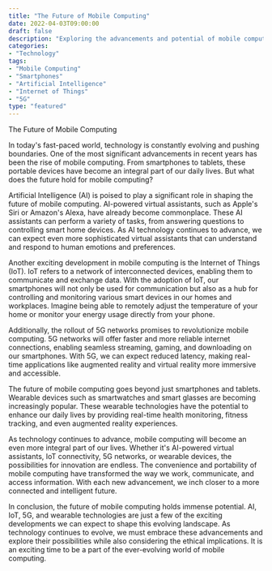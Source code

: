 ```yaml
--- 
title: "The Future of Mobile Computing" 
date: 2022-04-03T09:00:00 
draft: false 
description: "Exploring the advancements and potential of mobile computing in the ever-evolving tech landscape." 
categories: 
- "Technology" 
tags: 
- "Mobile Computing" 
- "Smartphones" 
- "Artificial Intelligence" 
- "Internet of Things" 
- "5G" 
type: "featured" 
--- 
```


The Future of Mobile Computing

In today's fast-paced world, technology is constantly evolving and pushing boundaries. One of the most significant advancements in recent years has been the rise of mobile computing. From smartphones to tablets, these portable devices have become an integral part of our daily lives. But what does the future hold for mobile computing?

Artificial Intelligence (AI) is poised to play a significant role in shaping the future of mobile computing. AI-powered virtual assistants, such as Apple's Siri or Amazon's Alexa, have already become commonplace. These AI assistants can perform a variety of tasks, from answering questions to controlling smart home devices. As AI technology continues to advance, we can expect even more sophisticated virtual assistants that can understand and respond to human emotions and preferences.

Another exciting development in mobile computing is the Internet of Things (IoT). IoT refers to a network of interconnected devices, enabling them to communicate and exchange data. With the adoption of IoT, our smartphones will not only be used for communication but also as a hub for controlling and monitoring various smart devices in our homes and workplaces. Imagine being able to remotely adjust the temperature of your home or monitor your energy usage directly from your phone.

Additionally, the rollout of 5G networks promises to revolutionize mobile computing. 5G networks will offer faster and more reliable internet connections, enabling seamless streaming, gaming, and downloading on our smartphones. With 5G, we can expect reduced latency, making real-time applications like augmented reality and virtual reality more immersive and accessible.

The future of mobile computing goes beyond just smartphones and tablets. Wearable devices such as smartwatches and smart glasses are becoming increasingly popular. These wearable technologies have the potential to enhance our daily lives by providing real-time health monitoring, fitness tracking, and even augmented reality experiences.

As technology continues to advance, mobile computing will become an even more integral part of our lives. Whether it's AI-powered virtual assistants, IoT connectivity, 5G networks, or wearable devices, the possibilities for innovation are endless. The convenience and portability of mobile computing have transformed the way we work, communicate, and access information. With each new advancement, we inch closer to a more connected and intelligent future.

In conclusion, the future of mobile computing holds immense potential. AI, IoT, 5G, and wearable technologies are just a few of the exciting developments we can expect to shape this evolving landscape. As technology continues to evolve, we must embrace these advancements and explore their possibilities while also considering the ethical implications. It is an exciting time to be a part of the ever-evolving world of mobile computing.
